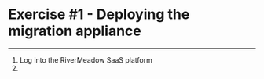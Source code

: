 # Exercise #1 - Deploying the migration appliance
---

1. Log into the RiverMeadow SaaS platform
2. 